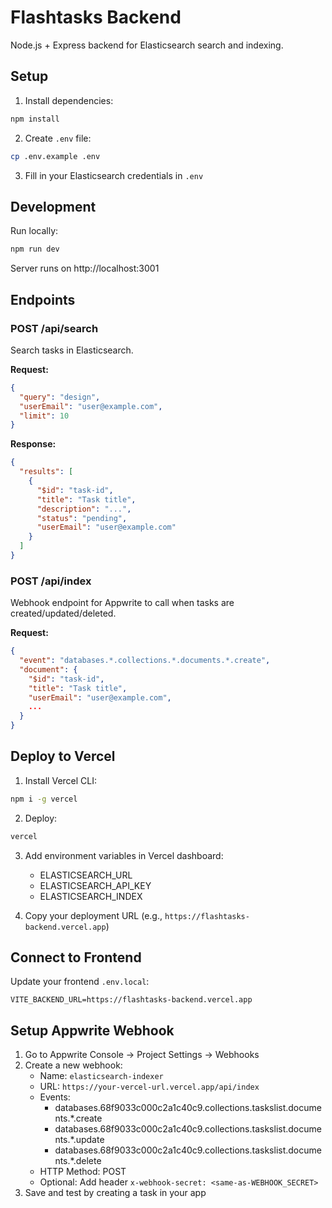 # Flashtasks Backend

Node.js + Express backend for Elasticsearch search and indexing.

## Setup

1. Install dependencies:
```bash
npm install
```

2. Create `.env` file:
```bash
cp .env.example .env
```

3. Fill in your Elasticsearch credentials in `.env`

## Development

Run locally:
```bash
npm run dev
```

Server runs on http://localhost:3001

## Endpoints

### POST /api/search
Search tasks in Elasticsearch.

**Request:**
```json
{
  "query": "design",
  "userEmail": "user@example.com",
  "limit": 10
}
```

**Response:**
```json
{
  "results": [
    {
      "$id": "task-id",
      "title": "Task title",
      "description": "...",
      "status": "pending",
      "userEmail": "user@example.com"
    }
  ]
}
```

### POST /api/index
Webhook endpoint for Appwrite to call when tasks are created/updated/deleted.

**Request:**
```json
{
  "event": "databases.*.collections.*.documents.*.create",
  "document": {
    "$id": "task-id",
    "title": "Task title",
    "userEmail": "user@example.com",
    ...
  }
}
```

## Deploy to Vercel

1. Install Vercel CLI:
```bash
npm i -g vercel
```

2. Deploy:
```bash
vercel
```

3. Add environment variables in Vercel dashboard:
   - ELASTICSEARCH_URL
   - ELASTICSEARCH_API_KEY
   - ELASTICSEARCH_INDEX

4. Copy your deployment URL (e.g., `https://flashtasks-backend.vercel.app`)

## Connect to Frontend

Update your frontend `.env.local`:
```
VITE_BACKEND_URL=https://flashtasks-backend.vercel.app
```

## Setup Appwrite Webhook

1. Go to Appwrite Console → Project Settings → Webhooks
2. Create a new webhook:
   - Name: `elasticsearch-indexer`
   - URL: `https://your-vercel-url.vercel.app/api/index`
   - Events:
     - databases.68f9033c000c2a1c40c9.collections.taskslist.documents.*.create
     - databases.68f9033c000c2a1c40c9.collections.taskslist.documents.*.update
     - databases.68f9033c000c2a1c40c9.collections.taskslist.documents.*.delete
   - HTTP Method: POST
   - Optional: Add header `x-webhook-secret: <same-as-WEBHOOK_SECRET>`
3. Save and test by creating a task in your app
